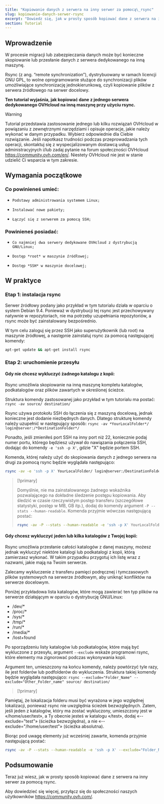 ```yaml
---
title: "Kopiowanie danych z serwera na inny serwer za pomocą\_rsync"
slug: kopiowanie-danych-serwer-rsync
excerpt: "Dowiedz się, jak w prosty sposób kopiować dane z serwera na inny serwer za pomocą\_rsync"
section: Tutorial
---
```


## Wprowadzenie

W procesie migracji lub zabezpieczania danych może być konieczne skopiowanie lub przesłanie danych z serwera dedykowanego na inną maszynę. 

Rsync (z ang. “remote synchronization”), dystrybuowany w ramach licencji GNU GPL, to wolne oprogramowanie służące do synchronizacji plików umożliwiające synchronizację jednokierunkową, czyli kopiowanie plików z serwera źródłowego na serwer docelowy. 

**Ten tutorial wyjaśnia, jak kopiować dane z jednego serwera dedykowanego OVHcloud na inną maszynę przy użyciu rsync.**

> [!warning]
>
Tutorial przedstawia zastosowanie jednego lub kilku rozwiązań OVHcloud w powiązaniu z zewnętrznymi narzędziami i opisuje operacje, jakie należy wykonać w danym przypadku. Wybierz odpowiednie dla Ciebie rozwiązanie. Jeśli napotkasz trudności podczas przeprowadzania tych operacji, skontaktuj się z wyspecjalizowanym dostawcą usług administracyjnych i/lub zadaj pytanie na forum społeczności OVHcloud <https://community.ovh.com/en/>. Niestety OVHcloud nie jest w stanie udzielić Ci wsparcia w tym zakresie.
>

## Wymagania początkowe


### Co powinieneś umieć:

*     Podstawy administrowania systemem Linux;
*     Instalować nowe pakiety; 
*     Łączyć się z serwerem za pomocą SSH;


### Powinieneś posiadać:

*     Co najmniej dwa serwery dedykowane OVHcloud z dystrybucją GNU/Linux;
*     Dostęp *root* w maszynie źródłowej;
*     Dostęp *SSH* w maszynie docelowej;

## W praktyce


### Etap 1: instalacja rsync

Serwer źródłowy podany jako przykład w tym tutorialu działa w oparciu o system Debian 9.4. Ponieważ w dystrybucji tej rsync jest przechowywany natywnie w repozytoriach, nie ma potrzeby uzupełniania repozytoriów, a rsync może być zainstalowany bezpośrednio.

W tym celu zaloguj się przez SSH jako superużytkownik (lub root) na maszynie źródłowej, a następnie zainstaluj rsync za pomocą następującej komendy:

```sh
apt-get update && apt-get install rsync
```

### Etap 2: uruchomienie przesyłu


#### Gdy nie chcesz wykluczyć żadnego katalogu z kopii:

Rsync umożliwia skopiowanie na inną maszynę kompletu katalogów, podkatalogów oraz plików zawartych w określonej ścieżce.

Struktura komendy zastosowanej jako przykład w tym tutorialu ma postać: `rsync -av source/ destination/`  

Rsync używa protokołu SSH do łączenia się z maszyną docelową, jednak konieczne jest dodanie niezbędnych danych. Dlatego strukturę komendy należy uzupełnić w następujący sposób: `rsync -av *YourLocalFolder*/ login@server:/*DestinationFolder*/`

Ponadto, jeśli zmieniłeś port SSH na inny port niż 22, koniecznie podaj numer portu, którego będziesz używał do nawiązania połączenia SSH, dodając do komendy `-e 'ssh -p X'`, gdzie "X" będzie portem SSH.

Komenda, której należy użyć do skopiowania danych z jednego serwera na drugi za pomocą rsync będzie wyglądała następująco:

```sh
rsync -av -e 'ssh -p X' YourLocalFolder/ login@server:/DestinationFolder/
```

> [!primary]
>
> Domyślnie, nie ma zainstalowanego żadnego wskaźnika pozwalającego na dokładne śledzenie postępu kopiowania.
> Aby śledzić w czasie rzeczywistym postęp transferu (szczegółowe statystyki, postęp w MB, GB itp.), dodaj do komendy argument `-P --stats --human-readable`. Komenda przyjmie wówczas następującą postać:
>
> ```sh
> rsync -av -P --stats --human-readable -e 'ssh -p X' YourLocalFolder/ login@server:/DestinationFolder/
> ```


#### Gdy chcesz wykluczyć jeden lub kilka katalogów z Twojej kopii:

Rsync umożliwia przesłanie całości katalogów z danej maszyny, możesz jednak wykluczyć niektóre katalogi lub podkatalogi z kopii, którą zamierzasz wykonać. W takim przypadku przygotuj ich listę wraz z nazwami, jakie mają na Twoim serwerze.

Zalecamy wykluczenie z transferu pamięci podręcznej i tymczasowych plików systemowych na serwerze źródłowym, aby uniknąć konfliktów na serwerze docelowym. 

Poniżej przykładowa lista katalogów, które mogą zawierać ten typ plików na serwerze działającym w oparciu o dystrybucję GNU/Linux: 

* /dev/*
* /proc/* 
* /sys/*
* /tmp/*
* /run/*
* /media/*
* /lost+found
 
Po sporządzeniu listy katalogów lub podkatalogów, które mają być wykluczone z przesyłu, argument `--exclude` wskaże programowi rsync, które elementy ma zignorować podczas wykonywania kopii. 
 
Argument ten, umieszczony na końcu komendy, należy powtórzyć tyle razy, ile jest folderów lub podfolderów do wykluczenia. Struktura takiej komendy będzie wyglądała następująco: `rsync --exclude="Folder_Name" --exclude="Other_Folder_name" source/ destination/`

> [!primary]
>
Pamiętaj, że lokalizacja folderu musi być wyrażona w jego względnej lokalizacji, ponieważ rsync nie uwzględnia ścieżek bezwzględnych. Zatem, jeśli jeden z katalogów, który ma zostać wykluczony, umieszczony jest w «/home/user/test», a Ty obecnie jesteś w katalogu «/test», dodaj «--exclude="test"» (ścieżka bezwzględna), a nie «--exclude="/home/user/test"» (ścieżka absolutna).
>


Biorąc pod uwagę elementy już wcześniej zawarte, komenda przyjmie następującą postać:
 	
```sh
rsync -av -P --stats --human-readable -e 'ssh -p X' --exclude="Folder_Name" --exclude="Other_Folder_name" YourLocalFolder/ login@server:/DestinationFolder/
```

## Podsumowanie

Teraz już wiesz, jak w prosty sposób kopiować dane z serwera na inny serwer za pomocą rsync.

Aby dowiedzieć się więcej, przyłącz się do społeczności naszych użytkowników <https://community.ovh.com/>.